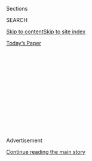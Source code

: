 <div id="app">

<div>

<div>

<div>

<div class="NYTAppHideMasthead css-1q2w90k e1suatyy0">

<div class="section css-ui9rw0 e1suatyy2">

<div class="css-eph4ug er09x8g0">

<div class="css-6n7j50">

</div>

<span class="css-1dv1kvn">Sections</span>

<div class="css-10488qs">

<span class="css-1dv1kvn">SEARCH</span>

</div>

[Skip to content](#site-content)[Skip to site index](#site-index)

</div>

<div class="css-10698na e1huz5gh0">

</div>

</div>

<div id="masthead-bar-one" class="section hasLinks css-15hmgas e1csuq9d3">

<div class="css-uqyvli e1csuq9d0">

</div>

<div class="css-1uqjmks e1csuq9d1">

</div>

<div class="css-9e9ivx">

[](https://myaccount.nytimes.com/auth/login?response_type=cookie&client_id=vi)

</div>

<div class="css-1bvtpon e1csuq9d2">

[Today’s Paper](https://www.nytimes.com/section/todayspaper)

</div>

</div>

</div>

</div>

<div data-aria-hidden="false">

<div id="site-content" role="main">

<div>

<div class="css-1aor85t" style="opacity:0.000000001;z-index:-1;visibility:hidden">

<div class="css-1hqnpie">

<div class="css-epjblv">

<span class="css-17xtcya">[Opinion](/section/opinion)</span><span class="css-x15j1o">|</span><span class="css-fwqvlz">Using
Telemedicine to Treat Opioid Addiction</span>

</div>

<div class="css-k008qs">

<div class="css-1iwv8en">

<span class="css-18z7m18"></span>

<div>

</div>

</div>

<span class="css-1n6z4y">https://nyti.ms/33o9k97</span>

<div class="css-1705lsu">

<div class="css-4xjgmj">

<div class="css-4skfbu" role="toolbar" data-aria-label="Social Media Share buttons, Save button, and Comments Panel with current comment count" data-testid="share-tools">

  - 
  - 
  - 
  - 
    
    <div class="css-6n7j50">
    
    </div>

  - 

</div>

</div>

</div>

</div>

</div>

</div>

<div id="NYT_TOP_BANNER_REGION" class="css-13pd83m">

</div>

<div id="top-wrapper" class="css-1sy8kpn">

<div id="top-slug" class="css-l9onyx">

Advertisement

</div>

[Continue reading the main story](#after-top)

<div class="ad top-wrapper" style="text-align:center;height:100%;display:block;min-height:250px">

<div id="top" class="place-ad" data-position="top" data-size-key="top">

</div>

</div>

<div id="after-top">

</div>

</div>

<div>

<div class="css-v5btjw etb61u70">

<div class="css-v05ibm etb61u71">

[Opinion](/section/opinion)

</div>

</div>

<div id="sponsor-wrapper" class="css-1hyfx7x">

<div id="sponsor-slug" class="css-19vbshk">

Supported by

</div>

[Continue reading the main story](#after-sponsor)

<div id="sponsor" class="ad sponsor-wrapper" style="text-align:center;height:100%;display:block">

</div>

<div id="after-sponsor">

</div>

</div>

<div class="css-186x18t">

Fixes

</div>

<div class="css-1vkm6nb ehdk2mb0">

# Using Telemedicine to Treat Opioid Addiction

</div>

Getting medication long meant seeing a licensed provider. Now a strategy
for evading Covid-19 makes treatment available via the web.

<div class="css-18e8msd">

<div class="css-vp77d3 epjyd6m0">

<div class="css-1p10dcb ey68jwv0" data-aria-hidden="true">

![Tina
Rosenberg](https://static01.nyt.com/images/2019/02/13/opinion/tina-rosenberg/tina-rosenberg-thumbLarge-v2.png
"Tina Rosenberg")

</div>

<div class="css-1baulvz">

By <span class="css-1baulvz last-byline" itemprop="name">Tina
Rosenberg</span>

<div class="css-8atqhb">

Ms. Rosenberg is an author and a former editorial writer for The New
York Times.

</div>

</div>

</div>

  - Aug. 4, 2020

  - 
    
    <div class="css-4xjgmj">
    
    <div class="css-d8bdto" role="toolbar" data-aria-label="Social Media Share buttons, Save button, and Comments Panel with current comment count" data-testid="share-tools">
    
      - 
      - 
      - 
      - 
        
        <div class="css-6n7j50">
        
        </div>
    
      - 
    
    </div>
    
    </div>

</div>

<div class="css-79elbk" data-testid="photoviewer-wrapper">

<div class="css-z3e15g" data-testid="photoviewer-wrapper-hidden">

</div>

<div class="css-1a48zt4 ehw59r15" data-testid="photoviewer-children">

![<span class="css-16f3y1r e13ogyst0" data-aria-hidden="true">Maxwell
Atkinson, a case manager at Prevention Point in the Kensington section
of Philadelphia, using a telemedicine interface to discuss a patient
with another
doctor.</span><span class="css-cnj6d5 e1z0qqy90" itemprop="copyrightHolder"><span class="css-1ly73wi e1tej78p0">Credit...</span><span><span>Sabina
Louise Pierce for The New York
Times</span></span></span>](https://static01.nyt.com/images/2020/08/04/opinion/04Fixes2/merlin_174571176_9112759a-6edf-4f19-981a-f42d6f93a807-articleLarge.jpg?quality=75&auto=webp&disable=upscale)

</div>

</div>

</div>

<div class="section meteredContent css-1r7ky0e" name="articleBody" itemprop="articleBody">

<div class="css-1fanzo5 StoryBodyCompanionColumn">

<div class="css-53u6y8">

Covid-19 has made life much harder for people with opioid addiction. But
the response to the virus has also revealed a way forward that could
radically expand effective treatment and reduce overdose deaths.

Until now, getting effective treatment depended on where you lived.
Forty percent of American counties — much of Appalachia, for example —
have [no providers licensed to prescribe
buprenorphine](https://oig.hhs.gov/oei/reports/oei-12-17-00240.asp), the
most successful treatment so far.

But the pandemic has made it possible to see a licensed provider from
home, and that could make buprenorphine treatment available anywhere.

Michelle (she asked me to not use her family name) is 57, lives near
Wilkes-Barre, Pa., and works from home as a customer service
representative. Her computer allows her to live a good life — after
eight years on heroin that followed many years on other drugs.

</div>

</div>

<div class="css-1fanzo5 StoryBodyCompanionColumn">

<div class="css-53u6y8">

Over the internet, she sees a psychiatric nurse practitioner, Roseanna
Melle, who offers light counseling and prescribes the widely used drug
Suboxone — a combination of buprenorphine and the overdose reversal drug
naloxone. It blocks her cravings and prevents withdrawal symptoms, but
doesn’t get her high. She feels … normal.

Before starting telemedicine in April, Michelle got Suboxone at a local
addiction medicine clinic. “It was a revolving door — sometimes standing
room only,” she said. “Who wouldn’t want to just do your appointment in
the comfort and privacy of your own home?”

Robert, 30, another of Ms. Melle’s patients, from nearby Scranton, said:
“Home treatment lessens the shame for me. I don’t have to worry what
doctors around here think. My Suboxone — it’s just a medication. I don’t
think about it. I just take it and go about my day.”

Ms. Melle is one of two — soon to be four — providers at a new
telemedicine company in Pennsylvania called Ophelia. It’s one of several
companies started in the last few years that prescribe Suboxone: Bicycle
Health, Bright Heart Health, Workit Health, PursueCare, Boulder Care.
Each is slightly different and they operate in different states.

The science is
[unequivocal](https://www.ncbi.nlm.nih.gov/books/NBK534504/): The only
effective treatment for opioid use disorder is what is called
“medication-assisted treatment.” Medication makes patients [far more
successful in treatment and less likely to
overdose.](https://www.ncbi.nlm.nih.gov/books/NBK534504/)

</div>

</div>

<div class="css-1fanzo5 StoryBodyCompanionColumn">

<div class="css-53u6y8">

But at least 80 percent of people who could benefit from it don’t
receive it. Some are deterred by the stigma still attached to taking
Suboxone. But likely more important is the shortage of local providers.
In 2016, the Obama administration increased the number of providers and
allowed them to treat more patients. It’s still far from enough.

So people buy Suboxone from their drug dealer. “I bought it on the black
market — a lot of people do,” Michelle said. “They sometimes try it
because they can’t get their drug of choice. Or they’re thinking about
getting clean, and they don’t have insurance and don’t want to go
through the red tape.”

Ophelia’s medical director, Arthur Robin Williams, an addiction
psychiatrist and assistant professor at Columbia University said, “It is
easier for people to get the dangerous drugs than to get the treatment
for addiction.”

Some clinics have been using telemedicine for the last few years, but
patients still faced many barriers to treatment. The first visit had to
be in person — which meant that access to treatment still depended on
where you lived. Doctors were paid a pittance for telehealth
appointments, so few doctors offered them. A patient could get only a
week’s supply of buprenorphine at a time.

Advocates for treatment have campaigned to remove these barriers —
unsuccessfully until Covid-19.

The pandemic has led to [regulatory
changes](https://www.samhsa.gov/sites/default/files/faqs-for-oud-prescribing-and-dispensing.pdf):
Treatment can now be entirely virtual, including the first appointment.
Medicare now pays providers the same for a video appointment as a
conventional one — many insurers and Medicaid programs have followed.
Patients can get a month’s prescription for buprenorphine instead of
just a week’s.

These changes are temporary, but everyone I talked to wanted them made
permanent.

“This has just catapulted through this crisis,” said Allegra Schorr, a
Manhattan doctor and the president of Compa, a New York State coalition
of medication-assisted treatment providers and advocates. “Now
everybody’s doing it,” she said. “Within this environment, it
certainly seems to be working.”

Prevention Point Philadelphia is among the largest harm reduction
centers in the country. It offers syringe exchange, medical care, social
services — and now, food. The majority of its patients are without
homes, and most suffer from multiple mental and physical illnesses.

</div>

</div>

<div class="css-1fanzo5 StoryBodyCompanionColumn">

<div class="css-53u6y8">

Prevention Point has offered medication-assisted treatment for 12 years
and now treats 268 patients — many out of a mobile van. “We try to wipe
out any barriers,” said Silvana Mazzella, associate executive director.

</div>

</div>

<div class="css-79elbk" data-testid="photoviewer-wrapper">

<div class="css-z3e15g" data-testid="photoviewer-wrapper-hidden">

</div>

<div class="css-1a48zt4 ehw59r15" data-testid="photoviewer-children">

![<span class="css-16f3y1r e13ogyst0" data-aria-hidden="true">Silvana
Mazzella associate executive director of Prevention Point Philadelphia,
in front of the mobile unit they use for reaching out to
patients.</span><span class="css-cnj6d5 e1z0qqy90" itemprop="copyrightHolder"><span class="css-1ly73wi e1tej78p0">Credit...</span><span>Sabina
Louise Pierce for The New York
Times</span></span>](https://static01.nyt.com/images/2020/08/04/opinion/04Fixes1/04Fixes1-articleLarge.jpg?quality=75&auto=webp&disable=upscale)

</div>

</div>

<div class="css-1fanzo5 StoryBodyCompanionColumn">

<div class="css-53u6y8">

In mid-March, Prevention Point started prescribing Suboxone through
telemedicine. But many of its patients can’t do the “tele” part. They
don’t have phones or have no-data phones and can’t afford the airtime
for an appointment. Prevention Point has given patients some donated
phones with data and minutes of usage included, and is seeking more.

Ms. Mazzella said telemedicine has helped the patients who can use it.
“It’s a reduction of the hassle, wait times, anxiety and fear of
withdrawal in a waiting room,” she said. But the switch has also changed
the foundations of treatment,” she added. “We have moved to more of a
harm reduction model. We have taken away drug screens and things that
feel punitive, things patients must do to prove they’re a good patient.
We’ve removed the stigma and the power dynamic that typically exists in
a clinic. We are putting the same level of trust in patients as you
would with diabetes or hypertension.”

She said telemedicine patients have proven more likely to fill their
prescriptions than patients who had appeared in person in the past.

Although Prevention Point doesn’t do video drug tests, other practices
do. Ophelia sends Robert a kit. On camera, he unseals the box, which has
test strips built in to identify buprenorphine and 11 other drugs. Then
he fills a tube with saliva to be tested for the presence of opioids,
fits the tube into the box so that the test strips can work and shows
Ms. Melle the result.

Ophelia markets to consumers. It has 90 patients, all self-pay while the
company waits to be accepted by insurance plans and Medicaid.

</div>

</div>

<div class="css-1fanzo5 StoryBodyCompanionColumn">

<div class="css-53u6y8">

Some other telehealth companies offer therapy. Ophelia doesn’t, but
neither do most doctors who prescribe Suboxone. Zack Gray, Ophelia’s
founder, explained: “We want to make the barrier as low as possible for
people to opt into treatment — then give them the choice to opt into
therapy.”

Dr. Williams, the medical director, said: “When I first heard about
Ophelia, I was terrified. I thought the idea was ludicrous.” He worried
about doing proper clinical management over video.

Both Robert and Michelle, by contrast, said that their previous doctors
had left them feeling rushed and judged, and that Ms. Melle knows them
far better.

“Bringing this into the home may not be quite as robust and nuanced as
in-person care,” but it is necessary, Dr. Williams said. “The U.S. has
40,000 to 45,000 people dying from opioid overdoses every year,” he
continued. “We haven’t done anything at the level needed, and it’s been
20 years.”

*To receive alerts for Fixes columns, sign up*
[*here.*](http://eepurl.com/ABIxL)

Tina Rosenberg is a co-founder of the [Solutions Journalism
Network](http://solutionsjournalism.org), which supports rigorous
reporting about responses to social problems. She won a Pulitzer Prize
for her book “[The Haunted Land: Facing Europe’s Ghosts After
Communism](http://www.randomhouse.com/catalog/display.pperl?isbn=9780679744993),”
and is the author, most recently, of “[Join the Club: How Peer Pressure
Can Transform the World](http://books.wwnorton.com/books/Join-the-Club)”
and the World War II spy story e-book [“D for
Deception.”](https://www.goodreads.com/book/show/16124470-d-for-deception)

*The Times is committed to publishing* [*a diversity of
letters*](https://www.nytimes.com/2019/01/31/opinion/letters/letters-to-editor-new-york-times-women.html)
*to the editor. We’d like to hear what you think about this or any of
our articles. Here are some*
[*tips*](https://help.nytimes.com/hc/en-us/articles/115014925288-How-to-submit-a-letter-to-the-editor)*.
And here’s our email:*
[*letters@nytimes.com*](mailto:letters@nytimes.com)*.*

*Follow The New York Times Opinion section on*
[*Facebook*](https://www.facebook.com/nytopinion)*,* [*Twitter
(@NYTopinion)*](http://twitter.com/NYTOpinion) *and*
[*Instagram*](https://www.instagram.com/nytopinion/)*.*

</div>

</div>

</div>

<div>

</div>

<div>

</div>

<div>

</div>

<div>

<div id="bottom-wrapper" class="css-1ede5it">

<div id="bottom-slug" class="css-l9onyx">

Advertisement

</div>

[Continue reading the main story](#after-bottom)

<div id="bottom" class="ad bottom-wrapper" style="text-align:center;height:100%;display:block;min-height:90px">

</div>

<div id="after-bottom">

</div>

</div>

</div>

</div>

</div>

## Site Index

<div>

</div>

## Site Information Navigation

  - [© <span>2020</span> <span>The New York Times
    Company</span>](https://help.nytimes.com/hc/en-us/articles/115014792127-Copyright-notice)

<!-- end list -->

  - [NYTCo](https://www.nytco.com/)
  - [Contact
    Us](https://help.nytimes.com/hc/en-us/articles/115015385887-Contact-Us)
  - [Work with us](https://www.nytco.com/careers/)
  - [Advertise](https://nytmediakit.com/)
  - [T Brand Studio](http://www.tbrandstudio.com/)
  - [Your Ad
    Choices](https://www.nytimes.com/privacy/cookie-policy#how-do-i-manage-trackers)
  - [Privacy](https://www.nytimes.com/privacy)
  - [Terms of
    Service](https://help.nytimes.com/hc/en-us/articles/115014893428-Terms-of-service)
  - [Terms of
    Sale](https://help.nytimes.com/hc/en-us/articles/115014893968-Terms-of-sale)
  - [Site Map](https://spiderbites.nytimes.com)
  - [Help](https://help.nytimes.com/hc/en-us)
  - [Subscriptions](https://www.nytimes.com/subscription?campaignId=37WXW)

</div>

</div>

</div>

</div>
